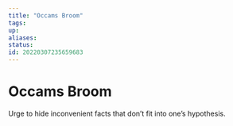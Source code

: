 ```yaml
---
title: "Occams Broom"
tags:
up:
aliases:
status:
id: 20220307235659683
---
```


# Occams Broom

Urge to hide inconvenient facts that don’t fit into one’s hypothesis.

